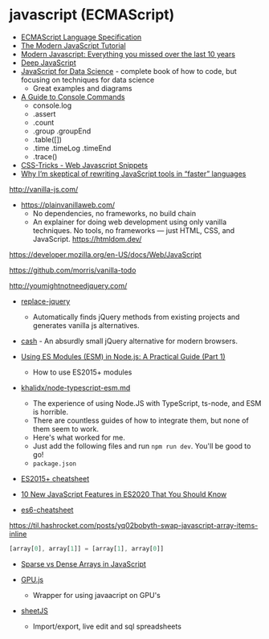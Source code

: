 javascript (ECMAScript)
==========

* [ECMAScript Language Specification](https://tc39.es/ecma262/)
* [The Modern JavaScript Tutorial](https://javascript.info/)
* [Modern Javascript: Everything you missed over the last 10 years](https://turriate.com/articles/modern-javascript-everything-you-missed-over-10-years)
* [Deep JavaScript](https://exploringjs.com/deep-js/toc.html)
* [JavaScript for Data Science](http://js4ds.org/) - complete book of how to code, but focusing on techniques for data science
    * Great examples and diagrams
* [A Guide to Console Commands](https://css-tricks.com/a-guide-to-console-commands/)
    * console.log
    * .assert
    * .count
    * .group .groupEnd
    * .table([])
    * .time .timeLog .timeEnd
    * .trace()
* [CSS-Tricks - Web Javascript Snippets](https://css-tricks.com/snippets/javascript/)
* [Why I’m skeptical of rewriting JavaScript tools in “faster” languages](https://nolanlawson.com/2024/10/20/why-im-skeptical-of-rewriting-javascript-tools-in-faster-languages/)

http://vanilla-js.com/
* https://plainvanillaweb.com/
    * No dependencies, no frameworks, no build chain
    * An explainer for doing web development using only vanilla techniques. No tools, no frameworks — just HTML, CSS, and JavaScript.
https://htmldom.dev/

https://developer.mozilla.org/en-US/docs/Web/JavaScript

https://github.com/morris/vanilla-todo

http://youmightnotneedjquery.com/
* [replace-jquery](https://github.com/sachinchoolur/replace-jquery)
  * Automatically finds jQuery methods from existing projects and generates vanilla js alternatives.
* [cash](https://github.com/fabiospampinato/cash) -  An absurdly small jQuery alternative for modern browsers.

* [Using ES Modules (ESM) in Node.js: A Practical Guide (Part 1)](https://gils-blog.tayar.org/posts/using-jsm-esm-in-nodejs-a-practical-guide-part-1/)
    * How to use ES2015+ modules

* [khalidx/node-typescript-esm.md](https://gist.github.com/khalidx/1c670478427cc0691bda00a80208c8cc)
    * The experience of using Node.JS with TypeScript, ts-node, and ESM is horrible.
    * There are countless guides of how to integrate them, but none of them seem to work.
    * Here's what worked for me.
    * Just add the following files and run `npm run dev`. You'll be good to go!
    * `package.json`

* [ES2015+ cheatsheet](https://devhints.io/es6)
* [10 New JavaScript Features in ES2020 That You Should Know](https://www.freecodecamp.org/news/javascript-new-features-es2020/)

* [es6-cheatsheet](https://github.com/DrkSephy/es6-cheatsheet)


https://til.hashrocket.com/posts/yq02bobyth-swap-javascript-array-items-inline
```javascript
[array[0], array[1]] = [array[1], array[0]]
```
* [Sparse vs Dense Arrays in JavaScript](https://dmitripavlutin.com/javascript-sparse-dense-arrays/)

* [GPU.js](https://gpu.rocks/)
    * Wrapper for using javaacript on GPU's
* [sheetJS](https://sheetjs.com/)
    * Import/export, live edit and sql spreadsheets
